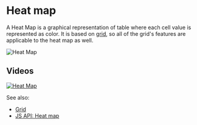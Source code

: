 <!-- TITLE: Heat map -->
<!-- SUBTITLE: -->

# Heat map

A Heat Map is a graphical representation of table where each cell value is represented as color. It is based
on [grid](grid.md), so all of the grid's features are applicable to the heat map as well.

![Heat Map](../../uploads/gifs/heat-map.gif "Heat Map")

## Videos

[![Heat Map](../../uploads/youtube/visualizations2.png "Open on Youtube")](https://www.youtube.com/watch?v=7MBXWzdC0-I&t=2727s)

See also:

* [Grid](grid.md)
* [JS API: Heat map](https://public.datagrok.ai/js/samples/ui/viewers/types/heat-map)
